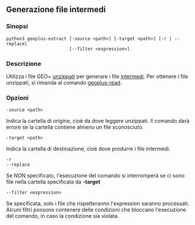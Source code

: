 ## Generazione file intermedi

### Sinopsi
```
python3 geoplus-extract [-source <path>] [-target <path>] [-r | --replace]
                        [--filter <expression>]
```

### Descrizione
Utilizza i file GEO+ [unzippati](../etc/Glossary.md/#file-unzippati) per generare i file [intermedi](../etc/Glossary.md/#file-intermedi). Per ottenere i file unzippati, si rimanda al comando [geoplus-read](CommandGeoplusRead.md).

### Opzioni
```
-source <path>
```
Indica la cartella di origine, cioè da dove leggere unzippati. Il comando darà errore se la cartella contiene almeno un file sconosciuto.

```
-target <path>
```
Indica la cartella di destinazione, cioè dove produrre i file intermedi.

```
-r
--replace
```
Se NON specificato, l'esecuzione del comando si interromperà se ci sono file nella cartella specificata da __-target__

```
--filter <expression>
```
Se specificata, solo i file che rispetteranno l'expression saranno processati. Alcuni filtri possono contenere delle condizioni che bloccano l'esecuzione del comando, in caso la condizione sia violata.